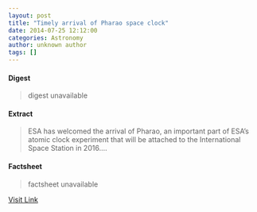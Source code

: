 ```yaml
---
layout: post
title: "Timely arrival of Pharao space clock"
date: 2014-07-25 12:12:00
categories: Astronomy
author: unknown author
tags: []
---
```



#### Digest
>digest unavailable

#### Extract
>ESA has welcomed the arrival of Pharao, an important part of ESA’s atomic clock experiment that will be attached to the International Space Station in 2016....

#### Factsheet
>factsheet unavailable

[Visit Link](http://www.esa.int/Our_Activities/Human_Spaceflight/Research/Timely_arrival_of_Pharao_space_clock)


